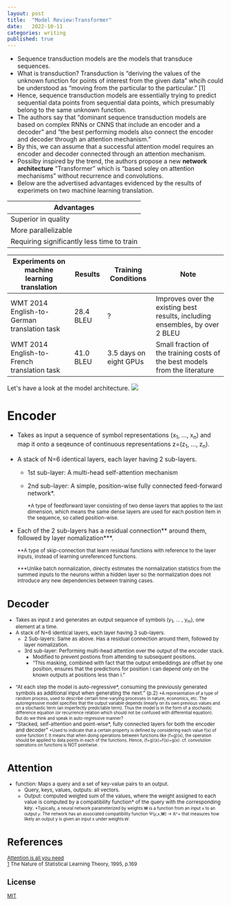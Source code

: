 ```yaml
---
layout: post
title:  "Model Review:Transformer"
date:   2022-10-11
categories: writing
published: true
---
```


* Sequence transduction models are the models that transduce sequences.
* What is transduction? Transduction is “deriving the values of the unknown function for points of interest from the given data” whcih could be understood as “moving from the particular to the particular.” [1]
* Hence, sequence transduction models are essentially trying to predict sequential data points from sequential data points, which presumably belong to the same unknown function.
* The authors say that “dominant sequence transduction models are based on complex RNNs or CNNS that include an encoder and a decoder” and “the best performing models also connect the encoder and decoder through an attention mechanism.”
* By this, we can assume that a successful attention model requires an encoder and decoder connected through an attention mechanism.
* Possilby inspired by the trend, the authors propose a new **network architecture** “Transformer” which is “based soley on attention mechanisms” without recurrence and convolutions.
* Below are the advertised advantages evidenced by the results of experimets on two machine learning translation.

| Advantages      |
|-----------|
| Superior in quality   |
| More parallelizable   |
| Requiring significantly less time to train   |

| Experiments on machine learning translation | Results | Training Conditions | Note |
|-------------------|-----------------|------|------|
| WMT 2014 English-to-German translation task | 28.4 BLEU | ? | Improves over the existing best results, including ensembles, by over 2 BLEU |
| WMT 2014 English-to-French translation task | 41.0 BLEU | 3.5 days on eight GPUs | Small fraction of the training costs of the best models from the literature |

Let's have a look at the model architecture.
![](http://machinelearningmastery.com/wp-content/uploads/2021/08/attention_research_1-727x1024.png)

# Encoder
* Takes as input a sequence of symbol representations (x<sub>1</sub>, ..., x<sub>n</sub>) and map it onto a seqeunce of continuous representations z=(z<sub>1</sub>, ..., z<sub>n</sub>).
* A stack of N=6 identical layers, each layer having 2 sub-layers.
    * 1st sub-layer: A multi-head self-attention mechanism
    * 2nd sub-layer: A simple, position-wise fully connected feed-forward network*.
        
      <small>*A type of feedforward layer consisting of two dense layers that applies to the last dimension, which means the same dense layers are used for each position item in the sequence, so called position-wise.</small>
        
* Each of the 2 sub-layers has a residual connection** around them, followed by layer nomalization***.
        
  <small>**A type of skip-connection that learn residual functions with reference to the layer inputs, instead of learning unreferenced functions.</small>
        
  <small>***Unlike batch normalization, directly estimates the normalization statistics from the summed inputs to the neurons within a hidden layer so the normalization does not introduce any new dependencies between training cases.

# Decoder
* Takes as input z and generates an output sequence of symbols (y<sub>1</sub>, ... , y<sub>m</sub>), one element at a time. 
* A stack of N=6 identical layers, each layer having 3 sub-layers.
    * 2 Sub-layers: Same as above. Has a residual connection around them, followed by layer nomalization.
    * 3rd sub-layer: Performing multi-head attention over the output of the encoder stack.
        * Modified to prevent postions from attending to subsequent positions.
        * “This masking, combined with fact that the output embeddings are offset by one position, ensures that the predictions for position i can depend only on the known outputs at positions less than i.”
<br/><br/>
* “At each step the model is auto-regressive*, consuming the previously generated symbols as additional input when generating the next.” (p.2)
  <small>*A representation of a type of random process, used to describe certain time-varying processes in nature, economics, etc. The autoregressive model specifies that the output variable depends linearly on its own previous values and on a stochastic term (an imperfectly predictable term). Thus the model is in the form of a stochastic difference equation (or recurrence relation which should not be confused with differential equation).</small>  
  <small>But do we think and speak in auto-regressive manner?</small>
* “Stacked, self-attention and point-wise*, fully connected layers for both the encoder and decoder”
  <small>*Used to indicate that a certain property is defined by considering each value f(x) of some function f. It means that when doing operations between functions like (f+g)(x), the operation should be applied to data points in each of the functions. Hence, (f+g)(x)=f(x)+g(x). cf. convolution operations on functions is NOT pointwise.</small>

# Attention 
* function: Maps a query and a set of key-value pairs to an output.
    * Query, keys, values, outputs: all vectors. 
    * Output: computed weigted sum of the values, where the weight assigned to each value is computed by a compatibility function* of the query with the corresponding key.
      <small>*Typically, a neural network parameterized by weights 𝐖 is a function from an input 𝑥 to an output 𝑦. The network has an associated compatibility function Ψ(𝑦;𝑥,𝐖) → ℝ^+ that measures how likely an output y is given an input x under weights 𝑊.</small>
    
# References
[Attention is all you need](https://arxiv.org/abs/1706.03762)
<br>[1](https://link.springer.com/book/10.1007/978-1-4757-3264-1) The Nature of Statistical Learning Theory, 1995, p.169 

<!-- %enddocs -->

## License

[MIT](./LICENSE)
